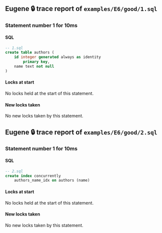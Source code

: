 ## Eugene 🔒 trace report of `examples/E6/good/1.sql`



### Statement number 1 for 10ms

#### SQL

```sql
-- 1.sql
create table authors (
    id integer generated always as identity
        primary key,
    name text not null
)
```

#### Locks at start

No locks held at the start of this statement.

#### New locks taken

No new locks taken by this statement.



## Eugene 🔒 trace report of `examples/E6/good/2.sql`



### Statement number 1 for 10ms

#### SQL

```sql
-- 2.sql
create index concurrently
    authors_name_idx on authors (name)
```

#### Locks at start

No locks held at the start of this statement.

#### New locks taken

No new locks taken by this statement.


